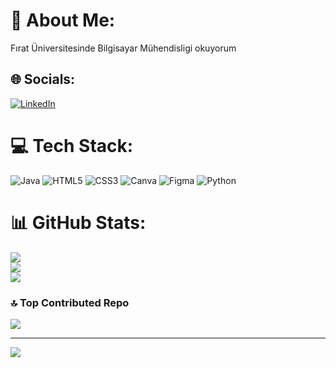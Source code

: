 # 💫 About Me:
Fırat Üniversitesinde Bilgisayar Mühendisligi okuyorum


## 🌐 Socials:
[![LinkedIn](https://img.shields.io/badge/LinkedIn-%230077B5.svg?logo=linkedin&logoColor=white)](https://linkedin.com/in/https://www.linkedin.com/in/mert-aydın-0578a420b/) 

# 💻 Tech Stack:
![Java](https://img.shields.io/badge/java-%23ED8B00.svg?style=for-the-badge&logo=openjdk&logoColor=white) ![HTML5](https://img.shields.io/badge/html5-%23E34F26.svg?style=for-the-badge&logo=html5&logoColor=white) ![CSS3](https://img.shields.io/badge/css3-%231572B6.svg?style=for-the-badge&logo=css3&logoColor=white) ![Canva](https://img.shields.io/badge/Canva-%2300C4CC.svg?style=for-the-badge&logo=Canva&logoColor=white) ![Figma](https://img.shields.io/badge/figma-%23F24E1E.svg?style=for-the-badge&logo=figma&logoColor=white) ![Python](https://img.shields.io/badge/python-3670A0?style=for-the-badge&logo=python&logoColor=ffdd54)
# 📊 GitHub Stats:
![](https://github-readme-stats.vercel.app/api?username=Merd0&theme=dark&hide_border=false&include_all_commits=false&count_private=false)<br/>
![](https://github-readme-streak-stats.herokuapp.com/?user=Merd0&theme=dark&hide_border=false)<br/>
![](https://github-readme-stats.vercel.app/api/top-langs/?username=Merd0&theme=dark&hide_border=false&include_all_commits=false&count_private=false&layout=compact)

### 🔝 Top Contributed Repo
![](https://github-contributor-stats.vercel.app/api?username=Merd0&limit=5&theme=dark&combine_all_yearly_contributions=true)

---
[![](https://visitcount.itsvg.in/api?id=Merd0&icon=2&color=6)](https://visitcount.itsvg.in)

<!-- Proudly created with GPRM ( https://gprm.itsvg.in ) -->

